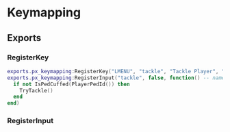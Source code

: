 # Keymapping

## Exports

### RegisterKey

```lua
exports.px_keymapping:RegisterKey("LMENU", "tackle", "Tackle Player", "keyboard") -- key, name, desc, mapper, bypassNUI
exports.px_keymapping:RegisterInput("tackle", false, function() -- name, onUp, callback
  if not IsPedCuffed(PlayerPedId()) then
    TryTackle()
  end
end)
  ```

### RegisterInput